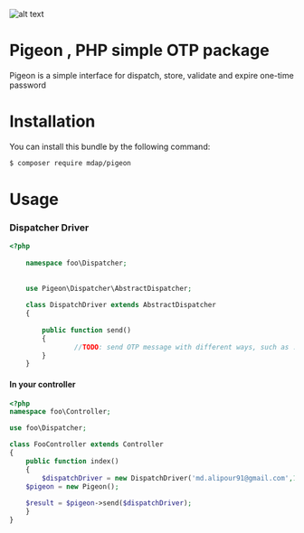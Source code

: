 ![alt text](https://cdn1.bbcode0.com/uploads/2020/6/24/e8bab57e77aedeba3892eeddb35ac45e-full.png)

# Pigeon , PHP simple OTP package

Pigeon is a simple interface for dispatch, store, validate and expire one-time password


# Installation 

You can install this bundle by the following command: 

``` bash
$ composer require mdap/pigeon
```


# Usage

### Dispatcher Driver

```php
<?php
	
	namespace foo\Dispatcher;
	
	
	use Pigeon\Dispatcher\AbstractDispatcher;
	
	class DispatchDriver extends AbstractDispatcher
	{
		
		public function send()
		{
      			//TODO: send OTP message with different ways, such as : E-mail,SMS,and etc ...
		}
	}
```


#### In your controller

```php
<?php
namespace foo\Controller;

use foo\Dispatcher;

class FooController extends Controller
{
    public function index()
    {
        $dispatchDriver = new DispatchDriver('md.alipour91@gmail.com',1234);
	$pigeon = new Pigeon();
		
	$result = $pigeon->send($dispatchDriver);
    }
}
```

